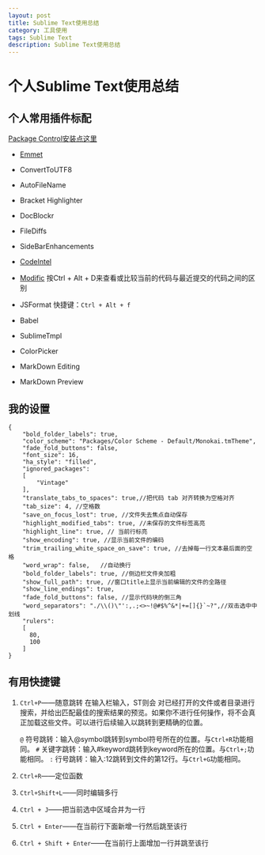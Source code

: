 ```yaml
---
layout: post
title: Sublime Text使用总结
category: 工具使用
tags: Sublime Text
description: Sublime Text使用总结
---
```


# 个人Sublime Text使用总结
## 个人常用插件标配
[Package Control安装点这里](https://packagecontrol.io/installation)

* [Emmet](https://packagecontrol.io/packages/Emmet)
* ConvertToUTF8
* AutoFileName
* Bracket Highlighter
* Doc​Blockr
* FileDiffs
* SideBarEnhancements
* [CodeIntel](https://github.com/SublimeCodeIntel/SublimeCodeIntel)
* [Modific](https://github.com/gornostal/Modific)
      按Ctrl + Alt + D来查看或比较当前的代码与最近提交的代码之间的区别

* JSFormat
  快捷键：`Ctrl + Alt + f`
* Babel
* SublimeTmpl

* ColorPicker

* MarkDown Editing
* MarkDown Preview

## 我的设置
    {
        "bold_folder_labels": true,
        "color_scheme": "Packages/Color Scheme - Default/Monokai.tmTheme",
        "fade_fold_buttons": false,
        "font_size": 16,
        "ha_style": "filled",
        "ignored_packages":
        [
            "Vintage"
        ],
        "translate_tabs_to_spaces": true,//把代码 tab 对齐转换为空格对齐
        "tab_size": 4, //空格数
        "save_on_focus_lost": true, //文件失去焦点自动保存
        "highlight_modified_tabs": true, //未保存的文件标签高亮
        "highlight_line": true, // 当前行标亮
        "show_encoding": true, //显示当前文件的编码
        "trim_trailing_white_space_on_save": true, //去掉每一行文本最后面的空格
        "word_wrap": false,   //自动换行
        "bold_folder_labels": true, //侧边栏文件夹加粗
        "show_full_path": true, //窗口title上显示当前编辑的文件的全路径
        "show_line_endings": true,
        "fade_fold_buttons": false, //显示代码块的倒三角
        "word_separators": "./\\()\"':,.;<>~!@#$%^&*|+=[]{}`~?",//双击选中中划线
        "rulers":
        [
          80,
          100
        ]
    }

## 有用快捷键
1. `Ctrl+P`——随意跳转
在输入栏输入，ST则会 对已经打开的文件或者目录进行搜索，并给出匹配最佳的搜索结果的预览。如果你不进行任何操作，将不会真正加载这些文件。可以进行后续输入以跳转到更精确的位置。

    `@` 符号跳转：输入@symbol跳转到symbol符号所在的位置。与`Ctrl+R`功能相同。
    `#` 关键字跳转：输入#keyword跳转到keyword所在的位置。与`Ctrl+;`功能相同。
    `:` 行号跳转：输入:12跳转到文件的第12行。与`Ctrl+G`功能相同。

2. `Ctrl+R`——定位函数
3. `Ctrl+Shift+L`——同时编辑多行
4. `Ctrl + J`——把当前选中区域合并为一行
5. `Ctrl + Enter`——在当前行下面新增一行然后跳至该行
6. `Ctrl + Shift + Enter`——在当前行上面增加一行并跳至该行

